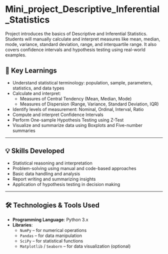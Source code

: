 # Mini_project_Descriptive_Inferential_Statistics
Project introduces the basics of Descriptive and Inferential Statistics. Students will manually calculate and interpret measures like mean, median, mode, variance, standard deviation, range, and interquartile range. It also covers confidence intervals and hypothesis testing using real-world examples. 
## 🧠 Key Learnings

- Understand statistical terminology: population, sample, parameters, statistics, and data types
- Calculate and interpret:
  - Measures of Central Tendency (Mean, Median, Mode)
  - Measures of Dispersion (Range, Variance, Standard Deviation, IQR)
- Identify levels of measurement: Nominal, Ordinal, Interval, Ratio
- Compute and interpret Confidence Intervals
- Perform One-sample Hypothesis Testing using Z-Test
- Visualize and summarize data using Boxplots and Five-number summaries

---

## 💡 Skills Developed

- Statistical reasoning and interpretation
- Problem-solving using manual and code-based approaches
- Basic data handling and analysis
- Report writing and summarizing insights
- Application of hypothesis testing in decision making

---

## 🛠️ Technologies & Tools Used

- **Programming Language**: Python 3.x
- **Libraries**:
  - `NumPy` – for numerical operations
  - `Pandas` – for data manipulation
  - `SciPy` – for statistical functions
  - `Matplotlib` / `Seaborn` – for data visualization (optional)
